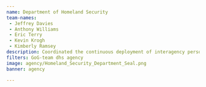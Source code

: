 ```yaml
---
name: Department of Homeland Security
team-names: 
 - Jeffrey Davies 
 - Anthony Williams 
 - Eric Terry 
 - Kevin Krogh 
 - Kimberly Ramsey
description: Coordinated the continuous deployment of interagency personnel and resources for national security. Their work provided extraordinary situational awareness, enabling thorough executive decision making and interoperability.
filters: GoG-team dhs agency
image: agency/Homeland_Security_Department_Seal.png
banner: agency

---
```

